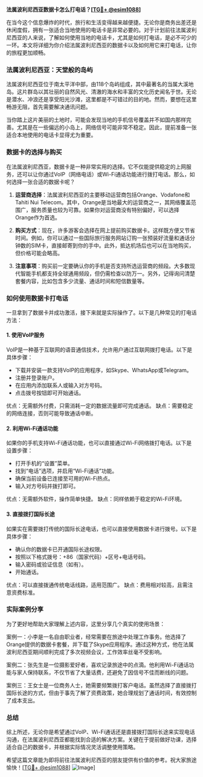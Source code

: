 **法属波利尼西亚数据卡怎么打电话？[[TG💪+ @esim1088](https://t.me/s/esim1088)]**

在当今这个信息爆炸的时代，旅行和生活变得越来越便捷。无论你是商务出差还是休闲度假，拥有一张适合当地使用的电话卡是非常必要的。对于计划前往法属波利尼西亚的人来说，了解如何使用当地的电话卡，尤其是如何打电话，是必不可少的一环。本文将详细为你介绍法属波利尼西亚的数据卡以及如何用它来打电话，让你的旅程更加顺畅。

### 法属波利尼西亚：天堂般的岛屿

法属波利尼西亚位于南太平洋中部，由118个岛屿组成，其中最著名的当属大溪地岛。这片群岛以其壮丽的自然风光、清澈的海水和丰富的文化历史闻名于世。无论是潜水、冲浪还是享受阳光沙滩，这里都是不可错过的目的地。然而，要想在这里畅游无阻，首先需要解决通讯问题。

当你踏上这片美丽的土地时，可能会发现当地的手机信号覆盖并不如国内那样完善。尤其是在一些偏远的小岛上，网络信号可能非常不稳定。因此，提前准备一张适合本地使用的电话卡显得尤为重要。

### 数据卡的选择与购买

在法属波利尼西亚，数据卡是一种非常实用的选择。它不仅能提供稳定的上网服务，还可以让你通过VoIP（网络电话）或Wi-Fi通话功能进行拨打电话。那么，如何选择一张合适的数据卡呢？

1. **运营商选择**：法属波利尼西亚的主要移动运营商包括Orange、Vodafone和Tahiti Nui Telecom。其中，Orange是当地最大的运营商之一，其网络覆盖范围广，服务质量也较为可靠。如果你对运营商没有特别偏好，可以选择Orange作为首选。

2. **购买方式**：现在，许多游客会选择在网上提前购买数据卡。这样既方便又节省时间。例如，你可以通过一些国际旅行服务网站订购一张预装好流量和通话分钟数的SIM卡，直接邮寄到你的手中。此外，抵达机场后也可以在当地购买，但价格可能会略高。

3. **注意事项**：购买前一定要确认你的手机是否支持所选运营商的频段。大多数现代智能手机都支持全球通用频段，但仍需检查以防万一。另外，记得询问清楚套餐内容，比如包含多少流量、通话时间和短信数量等。

### 如何使用数据卡打电话

一旦拿到了数据卡并成功激活，接下来就是实际操作了。以下是几种常见的打电话方法：

#### 1. 使用VoIP服务
VoIP是一种基于互联网的语音通信技术，允许用户通过互联网拨打电话。以下是具体步骤：
- 下载并安装一款支持VoIP的应用程序，如Skype、WhatsApp或Telegram。
- 注册并登录账户。
- 在应用内添加联系人或输入对方号码。
- 点击拨号按钮即可开始通话。

优点：无需额外付费，只需消耗一定的数据流量即可完成通话。
缺点：需要稳定的网络连接，否则可能导致通话中断。

#### 2. 利用Wi-Fi通话功能
如果你的手机支持Wi-Fi通话功能，也可以直接通过Wi-Fi网络拨打电话。以下是设置步骤：
- 打开手机的“设置”菜单。
- 找到“电话”选项，并启用“Wi-Fi通话”功能。
- 确保当前设备已连接至可用的Wi-Fi热点。
- 输入对方号码并拨打即可。

优点：无需额外软件，操作简单快捷。
缺点：同样依赖于稳定的Wi-Fi环境。

#### 3. 直接拨打国际长途
如果实在需要拨打传统的国际长途电话，也可以直接使用数据卡进行拨号。以下是具体步骤：
- 确认你的数据卡已开通国际长途权限。
- 按照以下格式拨号：+86（国家代码）+区号+电话号码。
- 输入密码或验证信息（如有）。
- 开始通话。

优点：可以直接拨通传统电话线路，适用范围广。
缺点：费用相对较高，且需注意资费标准。

### 实际案例分享

为了更好地帮助大家理解上述内容，这里分享几个真实的使用场景：

案例一：小李是一名自由职业者，经常需要在旅途中处理工作事务。他选择了Orange提供的数据卡套餐，并下载了Skype应用程序。通过这种方式，他在法属波利尼西亚期间顺利完成了多次视频会议，工作效率丝毫不受影响。

案例二：张先生是一位摄影爱好者，喜欢记录旅途中的点滴。他利用Wi-Fi通话功能与家人保持联系，不仅节省了大量话费，还避免了因信号不佳而断线的问题。

案例三：王女士是一位商务人士，她需要频繁拨打客户电话。虽然选择了直接拨打国际长途的方式，但由于事先了解了资费政策，她合理规划了通话时间，有效控制了成本支出。

### 总结

综上所述，无论你是希望通过VoIP、Wi-Fi通话还是直接拨打国际长途来实现电话沟通，在法属波利尼西亚都能找到合适的解决方案。关键在于提前做好功课，选择适合自己的数据卡，并根据实际情况灵活调整使用策略。

希望这篇文章能为即将前往法属波利尼西亚的朋友提供有价值的参考。祝大家旅途愉快！[[TG💪+ @esim1088](https://t.me/s/esim1088)] ![Image](https://i.postimg.cc/4NQfJmqS/Snipaste-2025-05-13-00-14-12.png)]